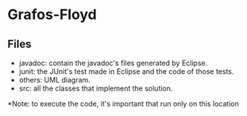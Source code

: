 # Grafos-Floyd

## Files
- javadoc: contain the javadoc's files generated by Eclipse.
- junit: the JUnit's test made in Eclipse and the code of those tests.
- others: UML diagram.
- src: all the classes that implement the solution.

*Note: to execute the code, it's important that run only on this location
